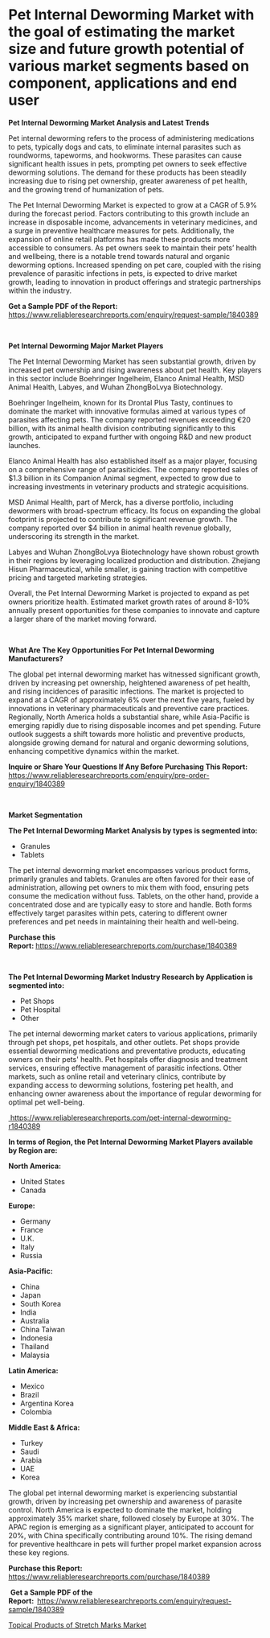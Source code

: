 <p><h1>Pet Internal Deworming Market with the goal of estimating the market size and future growth potential of various market segments based on component, applications and end user</h1></p><p><strong>Pet Internal Deworming Market Analysis and Latest Trends</strong></p>
<p><p>Pet internal deworming refers to the process of administering medications to pets, typically dogs and cats, to eliminate internal parasites such as roundworms, tapeworms, and hookworms. These parasites can cause significant health issues in pets, prompting pet owners to seek effective deworming solutions. The demand for these products has been steadily increasing due to rising pet ownership, greater awareness of pet health, and the growing trend of humanization of pets.</p><p>The Pet Internal Deworming Market is expected to grow at a CAGR of 5.9% during the forecast period. Factors contributing to this growth include an increase in disposable income, advancements in veterinary medicines, and a surge in preventive healthcare measures for pets. Additionally, the expansion of online retail platforms has made these products more accessible to consumers. As pet owners seek to maintain their pets’ health and wellbeing, there is a notable trend towards natural and organic deworming options. Increased spending on pet care, coupled with the rising prevalence of parasitic infections in pets, is expected to drive market growth, leading to innovation in product offerings and strategic partnerships within the industry.</p></p>
<p><strong>Get a Sample PDF of the Report:&nbsp;</strong> <a href="https://www.reliableresearchreports.com/enquiry/request-sample/1840389?utm_campaign=2233&utm_medium=2&utm_source=Github&utm_content=ia&utm_term=09032025&utm_id=pet-internal-deworming">https://www.reliableresearchreports.com/enquiry/request-sample/1840389</a></p>
<p>&nbsp;</p>
<p><strong>Pet Internal Deworming Major Market Players</strong></p>
<p><p>The Pet Internal Deworming Market has seen substantial growth, driven by increased pet ownership and rising awareness about pet health. Key players in this sector include Boehringer Ingelheim, Elanco Animal Health, MSD Animal Health, Labyes, and Wuhan ZhongBoLvya Biotechnology. </p><p>Boehringer Ingelheim, known for its Drontal Plus Tasty, continues to dominate the market with innovative formulas aimed at various types of parasites affecting pets. The company reported revenues exceeding €20 billion, with its animal health division contributing significantly to this growth, anticipated to expand further with ongoing R&D and new product launches.</p><p>Elanco Animal Health has also established itself as a major player, focusing on a comprehensive range of parasiticides. The company reported sales of $1.3 billion in its Companion Animal segment, expected to grow due to increasing investments in veterinary products and strategic acquisitions.</p><p>MSD Animal Health, part of Merck, has a diverse portfolio, including dewormers with broad-spectrum efficacy. Its focus on expanding the global footprint is projected to contribute to significant revenue growth. The company reported over $4 billion in animal health revenue globally, underscoring its strength in the market.</p><p>Labyes and Wuhan ZhongBoLvya Biotechnology have shown robust growth in their regions by leveraging localized production and distribution. Zhejiang Hisun Pharmaceutical, while smaller, is gaining traction with competitive pricing and targeted marketing strategies.</p><p>Overall, the Pet Internal Deworming Market is projected to expand as pet owners prioritize health. Estimated market growth rates of around 8-10% annually present opportunities for these companies to innovate and capture a larger share of the market moving forward.</p></p>
<p>&nbsp;</p>
<p><strong>What Are The Key Opportunities For Pet Internal Deworming Manufacturers?</strong></p>
<p><p>The global pet internal deworming market has witnessed significant growth, driven by increasing pet ownership, heightened awareness of pet health, and rising incidences of parasitic infections. The market is projected to expand at a CAGR of approximately 6% over the next five years, fueled by innovations in veterinary pharmaceuticals and preventive care practices. Regionally, North America holds a substantial share, while Asia-Pacific is emerging rapidly due to rising disposable incomes and pet spending. Future outlook suggests a shift towards more holistic and preventive products, alongside growing demand for natural and organic deworming solutions, enhancing competitive dynamics within the market.</p></p>
<p><strong>Inquire or Share Your Questions If Any Before Purchasing This Report:</strong> <a href="https://www.reliableresearchreports.com/enquiry/pre-order-enquiry/1840389?utm_campaign=2233&utm_medium=2&utm_source=Github&utm_content=ia&utm_term=09032025&utm_id=pet-internal-deworming">https://www.reliableresearchreports.com/enquiry/pre-order-enquiry/1840389</a></p>
<p>&nbsp;</p>
<p><strong>Market Segmentation</strong></p>
<p><strong>The Pet Internal Deworming Market Analysis by types is segmented into:</strong></p>
<p><ul><li>Granules</li><li>Tablets</li></ul></p>
<p><p>The pet internal deworming market encompasses various product forms, primarily granules and tablets. Granules are often favored for their ease of administration, allowing pet owners to mix them with food, ensuring pets consume the medication without fuss. Tablets, on the other hand, provide a concentrated dose and are typically easy to store and handle. Both forms effectively target parasites within pets, catering to different owner preferences and pet needs in maintaining their health and well-being.</p></p>
<p><strong>Purchase this Report:&nbsp;</strong><a href="https://www.reliableresearchreports.com/purchase/1840389?utm_campaign=2233&utm_medium=2&utm_source=Github&utm_content=ia&utm_term=09032025&utm_id=pet-internal-deworming">https://www.reliableresearchreports.com/purchase/1840389</a></p>
<p>&nbsp;</p>
<p><strong>The Pet Internal Deworming Market Industry Research by Application is segmented into:</strong></p>
<p><ul><li>Pet Shops</li><li>Pet Hospital</li><li>Other</li></ul></p>
<p><p>The pet internal deworming market caters to various applications, primarily through pet shops, pet hospitals, and other outlets. Pet shops provide essential deworming medications and preventative products, educating owners on their pets' health. Pet hospitals offer diagnosis and treatment services, ensuring effective management of parasitic infections. Other markets, such as online retail and veterinary clinics, contribute by expanding access to deworming solutions, fostering pet health, and enhancing owner awareness about the importance of regular deworming for optimal pet well-being.</p></p>
<p><a href="https://www.reliableresearchreports.com/pet-internal-deworming-r1840389?utm_campaign=2233&utm_medium=2&utm_source=Github&utm_content=ia&utm_term=09032025&utm_id=pet-internal-deworming">&nbsp;https://www.reliableresearchreports.com/pet-internal-deworming-r1840389</a></p>
<p><strong>In terms of Region, the Pet Internal Deworming Market Players available by Region are:</strong></p>
<p>
    <p> <strong> North America: </strong>
        <ul>
            <li>United States</li>
            <li>Canada</li>
        </ul>
        </p> 
    <p> <strong> Europe: </strong>
        <ul>
            <li>Germany</li>
            <li>France</li>
            <li>U.K.</li>
            <li>Italy</li>
            <li>Russia</li>
        </ul>
        </p> 
    <p> <strong> Asia-Pacific: </strong>
        <ul>
            <li>China</li>
            <li>Japan</li>
            <li>South Korea</li>
            <li>India</li>
            <li>Australia</li>
            <li>China Taiwan</li>
            <li>Indonesia</li>
            <li>Thailand</li>
            <li>Malaysia</li>
        </ul>
        </p> 
    <p> <strong> Latin America: </strong>
        <ul>
            <li>Mexico</li>
            <li>Brazil</li>
            <li>Argentina Korea</li>
            <li>Colombia</li>
        </ul>
        </p> 
    <p> <strong> Middle East & Africa: </strong>
        <ul>
            <li>Turkey</li>
            <li>Saudi</li>
            <li>Arabia</li>
            <li>UAE</li>
            <li>Korea</li>
        </ul>
    </p>
    </p>
<p><p>The global pet internal deworming market is experiencing substantial growth, driven by increasing pet ownership and awareness of parasite control. North America is expected to dominate the market, holding approximately 35% market share, followed closely by Europe at 30%. The APAC region is emerging as a significant player, anticipated to account for 20%, with China specifically contributing around 10%. The rising demand for preventive healthcare in pets will further propel market expansion across these key regions.</p></p>
<p><strong>Purchase this Report: </strong><a href="https://www.reliableresearchreports.com/purchase/1840389?utm_campaign=2233&utm_medium=2&utm_source=Github&utm_content=ia&utm_term=09032025&utm_id=pet-internal-deworming">https://www.reliableresearchreports.com/purchase/1840389</a></p>
<p>&nbsp;<strong>Get a Sample PDF of the Report:&nbsp;&nbsp;</strong><a href="https://www.reliableresearchreports.com/enquiry/request-sample/1840389?utm_campaign=2233&utm_medium=2&utm_source=Github&utm_content=ia&utm_term=09032025&utm_id=pet-internal-deworming">https://www.reliableresearchreports.com/enquiry/request-sample/1840389</a></p>
<p><strong></strong></p>
<p><p><a href="https://github.com/NarcisoFerry/Market-Research-Report-List-1/blob/main/topical-products-of-stretch-marks-market.md?utm_campaign=2233&utm_medium=2&utm_source=Github&utm_content=ia&utm_term=09032025&utm_id=pet-internal-deworming">Topical Products of Stretch Marks Market</a></p></p>